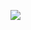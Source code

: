 ![]([https://github.com/AllDevsOrg/.github/blob/main/profile/devs.gif](http://cdn.devs.tr/devs-meta-light.jpg))
